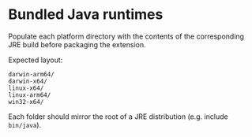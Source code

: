 # Bundled Java runtimes

Populate each platform directory with the contents of the corresponding JRE build before packaging the extension.

Expected layout:

```
darwin-arm64/
darwin-x64/
linux-x64/
linux-arm64/
win32-x64/
```

Each folder should mirror the root of a JRE distribution (e.g. include `bin/java`).
